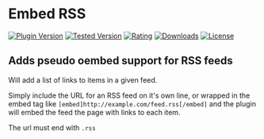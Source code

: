 # Embed RSS

[![Plugin Version](https://img.shields.io/wordpress/plugin/v/dirtysuds-embed-rss.svg)](https://wordpress.org/plugins/dirtysuds-embed-rss/)
[![Tested Version](https://img.shields.io/wordpress/v/dirtysuds-embed-rss.svg)](https://wordpress.org/plugins/dirtysuds-embed-rss/)
[![Rating](https://img.shields.io/wordpress/plugin/r/dirtysuds-embed-rss.svg)](https://wordpress.org/support/view/plugin-reviews/dirtysuds-embed-rss)
[![Downloads](https://img.shields.io/wordpress/plugin/dt/dirtysuds-embed-rss.svg)](https://wordpress.org/plugins/dirtysuds-embed-rss/)
[![License](https://img.shields.io/badge/license-GPLv2-blue.svg)](https://wordpress.org/about/license/)

## Adds pseudo oembed support for RSS feeds

Will add a list of links to items in a given feed.

Simply include the URL for an RSS feed on it's own line, or wrapped in the embed tag like `[embed]http://example.com/feed.rss[/embed]` and the plugin will embed the feed the page with links to each item.

The url must end with `.rss`
